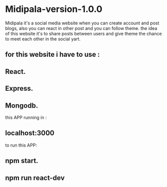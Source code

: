 # Midipala-version-1.0.0


Midipala it's a social media website when you can create account and post blogs, also you can react in other post and you can follow theme.
the idea of this website it's to share posts between users and give theme the chance to meet each other in the social yart.

## for this website i have to use :

## React.
## Express.
## Mongodb.

this APP running in :
## localhost:3000

to run this APP:
## npm start.
## npm run react-dev
